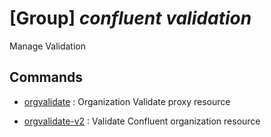 # [Group] _confluent validation_

Manage Validation

## Commands

- [orgvalidate](/Commands/confluent/validation/_orgvalidate.md)
: Organization Validate proxy resource

- [orgvalidate-v2](/Commands/confluent/validation/_orgvalidate-v2.md)
: Validate Confluent organization resource
